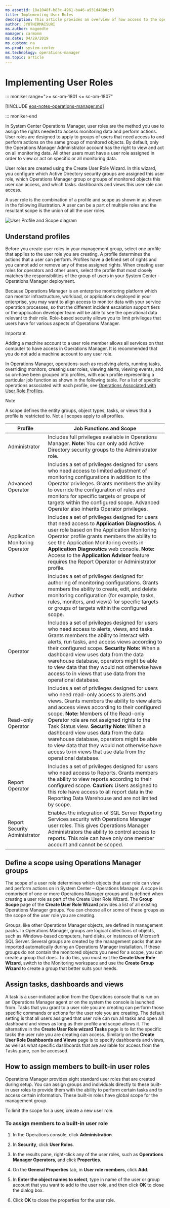 ```yaml
---
ms.assetid: 18a1048f-b83c-4961-ba46-a931d48b0cf3
title: Implementing User Roles
description: This article provides an overview of how access to the operational data in the Operations Manager consoles works and how to configure a user role to assign permission.
author: JYOTHIRMAISURI
ms.author: magoedte
manager: carmonm
ms.date: 04/29/2019
ms.custom: na
ms.prod: system-center
ms.technology: operations-manager
ms.topic: article
---
```


# Implementing User Roles

::: moniker range=">= sc-om-1801 <= sc-om-1807"

[!INCLUDE [eos-notes-operations-manager.md](../includes/eos-notes-operations-manager.md)]

::: moniker-end

In System Center Operations Manager, user roles are the method you use to assign the rights needed to access monitoring data and perform actions. User roles are designed to apply to groups of users that need access to and perform actions on the same group of monitored objects. By default, only the Operations Manager Administrator account has the right to view and act on all monitoring data. All other users must have a user role assigned in order to view or act on specific or all monitoring data.  

User roles are created using the Create User Role Wizard. In this wizard, you configure which Active Directory security groups are assigned this user role, which Operations Manager group or groups of monitored objects this user can access, and which tasks. dashboards and views this user role can access.  

A user role is the combination of a profile and scope as shown in as shown in the following illustration. A user can be a part of multiple roles and the resultant scope is the union of all the user roles.  

![User Profile and Scope diagram](./media/manage-security-overview/om2016-user-role.png)

## Understand profiles

Before you create user roles in your management group, select one profile that applies to the user role you are creating. A profile determines the actions that a user can perform. Profiles have a defined set of rights and you cannot add or remove any of these assigned rights. When creating user roles for operators and other users, select the profile that most closely matches the responsibilities of the group of users in your System Center - Operations Manager deployment.  

Because Operations Manager is an enterprise monitoring platform which can monitor  infrastructure, workload, or applications deployed in your enterprise, you may want to align access to monitor data with your service operation processes, so that the different incident escalation support tiers or the application developer team will be able to see the operational data relevant to their role.  Role-based security allows you to limit privileges that users have for various aspects of Operations Manager.  

> [!IMPORTANT]  
> Adding a machine account to a user role member allows all services on that computer to have access in Operations Manager. It is recommended that you do not add a machine account to any user role.  

In Operations Manager, operations-such as resolving alerts, running tasks, overriding monitors, creating user roles, viewing alerts, viewing events, and so on-have been grouped into profiles, with each profile representing a particular job function as shown in the following table. For a list of specific operations associated with each profile, see [Operations Associated with User Role Profiles](manage-security-create-runas-account.md).  

> [!NOTE]  
> A scope defines the entity groups, object types, tasks, or views that a profile is restricted to. Not all scopes apply to all profiles.  

|Profile|Job Functions and Scope|  
|-----------|---------------------------|  
|Administrator|Includes full privileges available in Operations Manager. **Note:** You can only add Active Directory security groups to the Administrator role.|  
|Advanced Operator|Includes a set of privileges designed for users who need access to limited adjustment of monitoring configurations in addition to the Operator privileges. Grants members the ability to override the configuration of rules and monitors for specific targets or groups of targets within the configured scope. Advanced Operator also inherits Operator privileges.|  
|Application Monitoring Operator|Includes a set of privileges designed for users that need access to **Application Diagnostics**. A user role based on the Application Monitoring Operator profile grants members the ability to see the Application Monitoring events in **Application Diagnostics** web console. **Note:** Access to the **Application Advisor** feature requires the Report Operator or Administrator profile.|  
|Author|Includes a set of privileges designed for authoring of monitoring configurations. Grants members the ability to create, edit, and delete monitoring configuration (for example, tasks, rules, monitors, and views) for specific targets or groups of targets within the configured scope.|  
|Operator|Includes a set of privileges designed for users who need access to alerts, views, and tasks. Grants members the ability to interact with alerts, run tasks, and access views according to their configured scope. **Security Note:** When a dashboard view uses data from the data warehouse database, operators might be able to view data that they would not otherwise have access to in views that use data from the operational database.|  
|Read-only Operator|Includes a set of privileges designed for users who need read-only access to alerts and views. Grants members the ability to view alerts and access views according to their configured scope. **Note:** Members of the Read-only Operator role are not assigned rights to the Task Status view. **Security Note:** When a dashboard view uses data from the data warehouse database, operators might be able to view data that they would not otherwise have access to in views that use data from the operational database.|  
|Report Operator|Includes a set of privileges designed for users who need access to Reports. Grants members the ability to view reports according to their configured scope. **Caution:** Users assigned to this role have access to all report data in the Reporting Data Warehouse and are not limited by scope.|  
|Report Security Administrator|Enables the integration of SQL Server Reporting Services security with Operations Manager user roles. This gives Operations Manager Administrators the ability to control access to reports. This role can have only one member account and cannot be scoped.|  

## Define a scope using Operations Manager groups

The scope of a user role determines which objects that user role can view and perform actions on in System Center – Operations Manager. A scope is comprised of one or more Operations Manager groups and is defined when creating a user role as part of the Create User Role Wizard. The **Group Scope** page of the **Create User Role Wizard** provides a list of all existing Operations Manager groups. You can choose all or some of these groups as the scope of the user role you are creating.

Groups, like other Operations Manager objects, are defined in management packs. In Operations Manager, groups are logical collections of objects, such as Windows-based computers, hard disks, or instances of Microsoft SQL Server. Several groups are created by the management packs that are imported automatically during an Operations Manager installation. If these groups do not contain the monitored objects you need for a scope, you can create a group that does. To do this, you must exit the **Create User Role Wizard**, switch to the Monitoring workspace and use the **Create Group Wizard** to create a group that better suits your needs.

## Assign tasks, dashboards and views

A task is a user-initiated action from the Operations console that is run on an Operations Manager agent or on the system the console is launched from.  Tasks that you grant to a user role you are creating can perform those specific commands or actions for the user role you are creating.  The default setting is that all users assigned that user role can run all tasks and open all dashboard and views as long as their profile and scope allows it. The alternative in the **Create User Role wizard Tasks** page is to list the specific tasks the user rule you are creating can access.  Similarly on the **Create User Role Dashbaords and Views** page is to specify dashboards and views, as well as what specific dashboards that are available for access from the Tasks pane, can be accessed.  

## How to assign members to built-in user roles

Operations Manager provides eight standard user roles that are created during setup. You can assign groups and individuals directly to these built-in user roles to provide them with the ability to perform certain tasks and to access certain information.  These built-in roles have global scope for the management group.

To limit the scope for a user, create a new user role.  

### To assign members to a built-in user role

1.  In the Operations console, click **Administration**.  

2.  In **Security**, click **User Roles**.  

3.  In the results pane, right-click any of the user roles, such as **Operations Manager Operators**, and click **Properties**.  

4.  On the **General Properties** tab, in **User role members**, click **Add**.  

5.  In **Enter the object names to select**, type in name of the user or group account that you want to add to the user role, and then click **OK** to close the dialog box.  

6.  Click **OK** to close the properties for the user role.  
